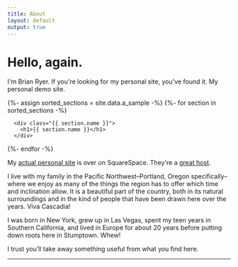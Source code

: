 ```yaml
---
title: About
layout: default
output: true
---
```


# Hello, again.

I'm Brian Ryer. If you're looking for my personal site, you've found it. My personal demo site.

<div id="body">
  {%- assign sorted_sections = site.data.a_sample -%}
  {%- for section in sorted_sections -%}

      <div class="{{ section.name }}">
        <h1>{{ section.name }}</h1>
      </div>

  {%- endfor -%}
</div>

My [actual personal site](https://brianryer.com/about) is over on SquareSpace. They're a [great host](https://squarespace.com).

I live with my family in the Pacific Northwest–Portland, Oregon specifically–where we enjoy as many of the things the region has to offer which time and inclination allow. It is a beautiful part of the country, both in its natural surroundings and in the kind of people that have been drawn here over the years. Viva Cascadia!

I was born in New York, grew up in Las Vegas, spent my teen years in Southern California, and lived in Europe for about 20 years before putting down roots here in Stumptown. Whew!

I trust you’ll take away something useful from what you find here. 

---
